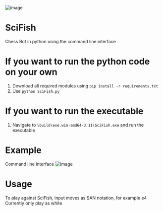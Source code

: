 ![image](https://github.com/Dragjon/SciFish/assets/140328303/0c9c3731-9c7a-4e9f-93f8-0b9e517c649c)

# SciFish
 Chess Bot in python using the command line interface <br>
# If you want to run the python code on your own
 1) Download all required modules using `pip install -r requirements.txt` <br>
 2) Use `python SciFish.py` <br>
# If you want to run the executable
1) Navigate to `\build\exe.win-amd64-3.11\SciFish.exe` and run the executable
# Example
Command line interface
![image](https://github.com/Dragjon/SciFish/assets/140328303/47f67c53-afe4-4dfd-b6cd-5a3cd7464ace)
# Usage
To play against SciFish, input moves as SAN notation, for example e4 <br>
Currently only play as white


 

